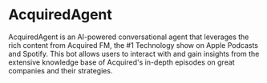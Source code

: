 # AcquiredAgent
AcquiredAgent is an AI-powered conversational agent that leverages the rich content from Acquired FM, the #1 Technology show on Apple Podcasts and Spotify. This bot allows users to interact with and gain insights from the extensive knowledge base of Acquired's in-depth episodes on great companies and their strategies.
